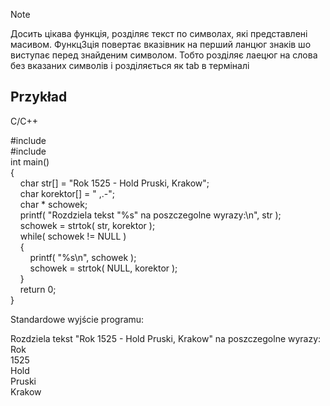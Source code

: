 >[!Note]
>Досить цікава функція, розділяє текст по символах, які представлені масивом. Функц3ція повертає вказівник на перший ланцюг знаків шо виступає перед знайденим символом. Тобто розділяє лаецюг на слова без вказаних символів і розділяється як tab в терміналі
## Przykład

C/C++

#include <cstring>  
#include <cstdio>  
int main()  
{  
    char str[] = "Rok 1525 - Hold Pruski, Krakow";  
    char korektor[] = " ,.-";  
    char * schowek;  
    printf( "Rozdziela tekst \"%s\" na poszczegolne wyrazy:\n", str );  
    schowek = strtok( str, korektor );  
    while( schowek != NULL )  
    {  
        printf( "%s\n", schowek );  
        schowek = strtok( NULL, korektor );  
    }  
    return 0;  
}

Standardowe wyjście programu:  

Rozdziela tekst "Rok 1525 - Hold Pruski, Krakow" na poszczegolne wyrazy:  
Rok  
1525  
Hold  
Pruski  
Krakow